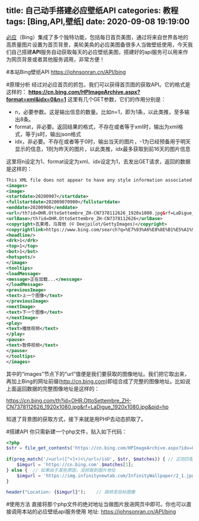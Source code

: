 title: 自己动手搭建必应壁纸API
categories: 教程
tags: [Bing,API,壁纸]
date: 2020-09-08 19:19:00
---
[必应](https://cn.bing.com)（Bing）集成了多个独特功能，包括每日首页美图，通过将来自世界各地的高质量图片设置为首页背景，美轮美奂的必应美图备很多人当做壁纸使用，今天我们自己搭建**API**服务自动获取每天的必应壁纸美图，搭建好的api服务可以用来作为网页背景或者其他服务调用，非常方便！

#本站Bing壁纸API
https://johnsonran.cn/API/bing

#原理分析
经过对必应首页的抓包，我们可以获得首页图的获取API。它的格式是这样的：
**https://cn.bing.com/HPImageArchive.aspx?format=xml&idx=0&n=1**
这里有几个GET参数，它们的作用分别是：

- n，必要参数。这是输出信息的数量。比如n=1，即为1条，以此类推，至多输出8条。
- format，非必要。返回结果的格式，不存在或者等于xml时，输出为xml格式，等于js时，输出json格式
- idx，非必要。不存在或者等于0时，输出当天的图片，-1为已经预备用于明天显示的信息，1则为昨天的图片，以此类推，idx最多获取到前16天的图片信息

这里将n设定为1、format设定为xml、idx设定为1，去发出GET请求，返回的数据是这样的：
```xml
This XML file does not appear to have any style information associated with it. The document tree is shown below.
<images>
<image>
<startdate>20200907</startdate>
<fullstartdate>202009070900</fullstartdate>
<enddate>20200908</enddate>
<url>/th?id=OHR.OttoSettembre_ZH-CN7378112626_1920x1080.jpg&rf=LaDigue_1920x1080.jpg&pid=hp</url>
<urlBase>/th?id=OHR.OttoSettembre_ZH-CN7378112626</urlBase>
<copyright>瓦莱塔，马耳他 (© Deejpilot/GettyImages)</copyright>
<copyrightlink>https://www.bing.com/search?q=%E7%93%A6%E8%8E%B1%E5%A1%94&form=hpcapt&mkt=zh-cn</copyrightlink>
<headline/>
<drk>1</drk>
<top>1</top>
<bot>1</bot>
<hotspots/>
</image>
<tooltips>
<loadMessage>
<message>正在加载...</message>
</loadMessage>
<previousImage>
<text>上一个图像</text>
</previousImage>
<nextImage>
<text>下一个图像</text>
</nextImage>
<play>
<text>播放视频</text>
</play>
<pause>
<text>暂停视频</text>
</pause>
</tooltips>
</images>
```

其中的“images”节点下的“url”值便是我们要获取的图像地址。我们把它取出来，再加上Bing的网址前缀(http://cn.bing.com)即组合成了完整的图像地址。比如说上面返回数据的完整图像地址是这样的：

https://cn.bing.com/th?id=OHR.OttoSettembre_ZH-CN7378112626_1920x1080.jpg&rf=LaDigue_1920x1080.jpg&pid=hp

知道了背景图的获取方式，接下来就是用PHP去动态抓取了。

#搭建API
你只需新建一个php文件，贴入如下代码：
```php
<?php
$str = file_get_contents('https://cn.bing.com/HPImageArchive.aspx?idx=0&n=1');   // 从bing获取数据
 
if(preg_match('/<url>([^<]+)<\/url>/isU', $str, $matches)) { // 正则匹配抓取图片url
    $imgurl = 'https://cn.bing.com'.$matches[1];
} else {  // 如果由于某些原因，没抓取到图片地址
    $imgurl = 'https://img.infinitynewtab.com/InfinityWallpaper/2_1.jpg'; // 使用默认的图像(默认图像链接可修改为自己的)
}
 
header("Location: {$imgurl}");    // 跳转至目标图像
```

#使用方法
直接将那个php文件的绝对地址当做图片放进网页中即可。你也可以直接调用本站的必应壁纸api服务使用
地址: https://johnsonran.cn/API/bing